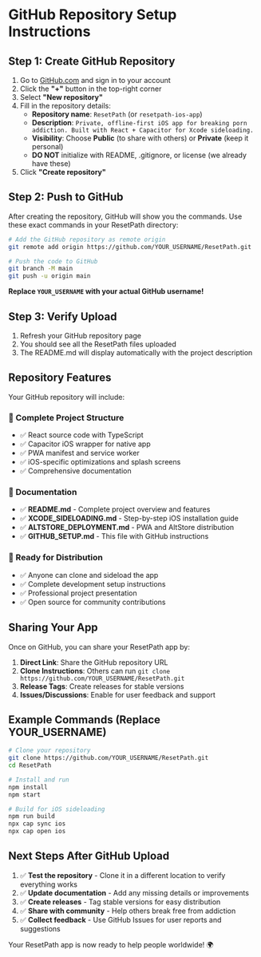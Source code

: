 # GitHub Repository Setup Instructions

## Step 1: Create GitHub Repository

1. Go to [GitHub.com](https://github.com) and sign in to your account
2. Click the **"+"** button in the top-right corner
3. Select **"New repository"**
4. Fill in the repository details:
   - **Repository name**: `ResetPath` (or `resetpath-ios-app`)
   - **Description**: `Private, offline-first iOS app for breaking porn addiction. Built with React + Capacitor for Xcode sideloading.`
   - **Visibility**: Choose **Public** (to share with others) or **Private** (keep it personal)
   - **DO NOT** initialize with README, .gitignore, or license (we already have these)
5. Click **"Create repository"**

## Step 2: Push to GitHub

After creating the repository, GitHub will show you the commands. Use these exact commands in your ResetPath directory:

```bash
# Add the GitHub repository as remote origin
git remote add origin https://github.com/YOUR_USERNAME/ResetPath.git

# Push the code to GitHub
git branch -M main
git push -u origin main
```

**Replace `YOUR_USERNAME` with your actual GitHub username!**

## Step 3: Verify Upload

1. Refresh your GitHub repository page
2. You should see all the ResetPath files uploaded
3. The README.md will display automatically with the project description

## Repository Features

Your GitHub repository will include:

### 📁 Complete Project Structure
- ✅ React source code with TypeScript
- ✅ Capacitor iOS wrapper for native app
- ✅ PWA manifest and service worker
- ✅ iOS-specific optimizations and splash screens
- ✅ Comprehensive documentation

### 📖 Documentation
- ✅ **README.md** - Complete project overview and features
- ✅ **XCODE_SIDELOADING.md** - Step-by-step iOS installation guide
- ✅ **ALTSTORE_DEPLOYMENT.md** - PWA and AltStore distribution
- ✅ **GITHUB_SETUP.md** - This file with GitHub instructions

### 🚀 Ready for Distribution
- ✅ Anyone can clone and sideload the app
- ✅ Complete development setup instructions
- ✅ Professional project presentation
- ✅ Open source for community contributions

## Sharing Your App

Once on GitHub, you can share your ResetPath app by:

1. **Direct Link**: Share the GitHub repository URL
2. **Clone Instructions**: Others can run `git clone https://github.com/YOUR_USERNAME/ResetPath.git`
3. **Release Tags**: Create releases for stable versions
4. **Issues/Discussions**: Enable for user feedback and support

## Example Commands (Replace YOUR_USERNAME)

```bash
# Clone your repository
git clone https://github.com/YOUR_USERNAME/ResetPath.git
cd ResetPath

# Install and run
npm install
npm start

# Build for iOS sideloading
npm run build
npx cap sync ios
npx cap open ios
```

## Next Steps After GitHub Upload

1. ✅ **Test the repository** - Clone it in a different location to verify everything works
2. ✅ **Update documentation** - Add any missing details or improvements
3. ✅ **Create releases** - Tag stable versions for easy distribution
4. ✅ **Share with community** - Help others break free from addiction
5. ✅ **Collect feedback** - Use GitHub Issues for user reports and suggestions

Your ResetPath app is now ready to help people worldwide! 🌍
